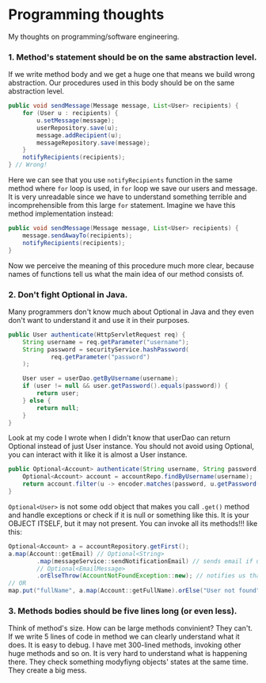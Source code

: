 # Programming thoughts
My thoughts on programming/software engineering.

### 1. Method's statement should be on the same abstraction level.

If we write method body and we get a huge one that means we build wrong abstraction.
Our procedures used in this body should be on the same abstraction level.
```java
public void sendMessage(Message message, List<User> recipients) {
    for (User u : recipients) {
        u.setMessage(message);
        userRepository.save(u);
        message.addRecipient(u);
        messageRepository.save(message);
    }
    notifyRecipients(recipients);
} // Wrong!   
```
Here we can see that you use `notifyRecipients` function in the same method where `for` loop is used, in `for` loop we save our users and message. It is very unreadable since we have to understand something terrible and incomprehensible from this large `for` statement.
Imagine we have this method implementation instead:
```java
public void sendMessage(Message message, List<User> recipients) {
    message.sendAwayTo(recipients);
    notifyRecipients(recipients);
}
```
Now we perceive the meaning of this procedure much more clear, because names of functions tell us what the main idea of our method consists of.

### 2. Don't fight Optional in Java.
Many programmers don't know much about Optional in Java and they even don't want to understand it and use it in their purposes.
```java
public User authenticate(HttpServletRequest req) {
    String username = req.getParameter("username");
    String password = securityService.hashPassword(
            req.getParameter("password")
    );

    User user = userDao.getByUsername(username);
    if (user != null && user.getPassword().equals(password)) {
        return user;
    } else {
        return null;
    }
}
```
Look at my code I wrote when I didn't know that userDao can return Optional<User> instead of just User instance.
You should not avoid using Optional, you can interact with it like it is almost a User instance.
```java
public Optional<Account> authenticate(String username, String password) {
    Optional<Account> account = accountRepo.findByUsername(username);
    return account.filter(u -> encoder.matches(password, u.getPassword()));
}
```
`Optional<User>` is not some odd object that makes you call `.get()` method and handle exceptions or check if it is null or something like this. 
It is your OBJECT ITSELF, but it may not present. You can invoke all its methods!!! like this:
```java
Optional<Account> a = accountRepository.getFirst();
a.map(Account::getEmail) // Optional<String>
        .map(messageService::sendNotificationEmail) // sends email if user was found
        // Optional<EmailMessage>
        .orElseThrow(AccountNotFoundException::new); // notifies us that there were no user found
// OR
map.put("fullName", a.map(Account::getFullName).orElse("User not found"));
```

### 3. Methods bodies should be five lines long (or even less).
Think of method's size. How can be large methods convinient? They can't. If we write 5 lines of code in method we can clearly understand what it does. It is easy to debug. I have met 300-lined methods, invoking other huge methods and so on. It is very hard to understand what is happening there. They check something modyfiyng objects' states at the same time. They create a big mess.
